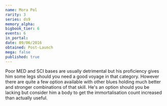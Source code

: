 ```yaml
---
name: Mora Pol
rarity: 3
series: ds9
memory_alpha:
bigbook_tier: 6
events: 6
in_portal:
date: 09/06/2016
obtained: Post-Launch
mega: false
published: true
---
```


Poor MED and SCI bases are usually detrimental but his proficiency gives him some legs should you need a good voyage in that category. However there are quite a few option available with other blues holding much better and stronger combinations of that skill. He's an option should you be lacking but consider him a body to get the immortalisation count increased than actually useful.
